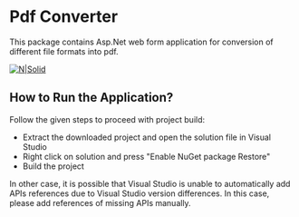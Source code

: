 # Pdf Converter
This package contains Asp.Net web form application for conversion of different file formats into pdf.

[![N|Solid](https://camo.githubusercontent.com/11839cd752a2d367f3149c7bee1742b68e4a4d37/68747470733a2f2f7261772e6769746875622e636f6d2f4173706f73654578616d706c65732f6a6176612d6578616d706c65732d64617368626f6172642f6d61737465722f696d616765732f646f776e6c6f61645a69702d427574746f6e2d4c617267652e706e67)](https://github.com/syedaliraza3/Pdf_Converter_Final/archive/master.zip)

## How to Run the Application?
Follow the given steps to proceed with project build:

- Extract the downloaded project and open the solution file in Visual Studio
- Right click on solution and press "Enable NuGet package Restore"
- Build the project

In other case, it is possible that Visual Studio is unable to automatically add APIs references due to Visual Studio version differences. In this case, please add references of missing APIs manually.

